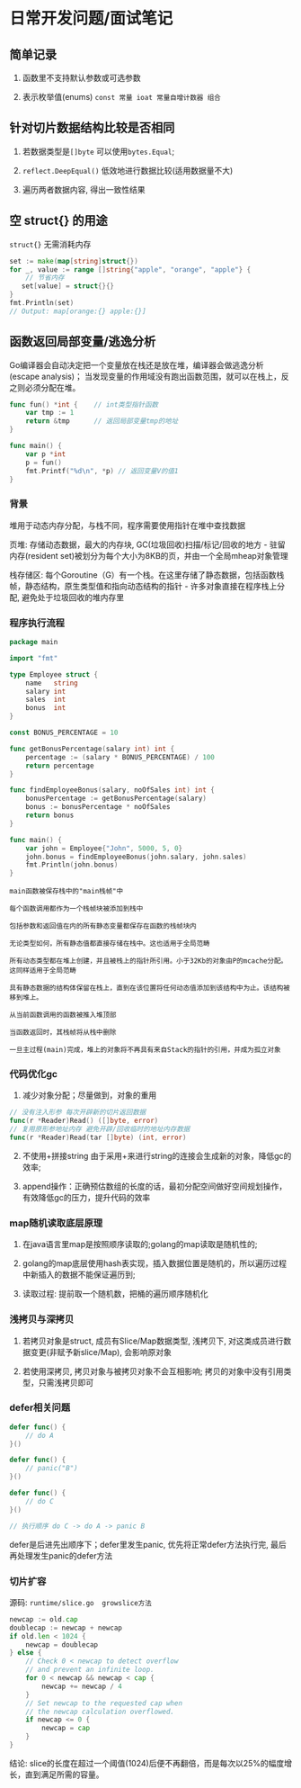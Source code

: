 # 日常开发问题/面试笔记

## 简单记录

1. 函数里不支持默认参数或可选参数

2. 表示枚举值(enums) `const 常量 ioat 常量自增计数器 组合`

## 针对切片数据结构比较是否相同

1. 若数据类型是`[]byte` 可以使用`bytes.Equal`;

2. `reflect.DeepEqual()` 低效地进行数据比较(适用数据量不大)

3. 遍历两者数据内容, 得出一致性结果

## 空 struct{} 的用途

`struct{}` 无需消耗内存

```go
set := make(map[string]struct{})
for _, value := range []string{"apple", "orange", "apple"} {
    // 节省内存
   set[value] = struct{}{}
}
fmt.Println(set)
// Output: map[orange:{} apple:{}]
```

## 函数返回局部变量/逃逸分析

Go编译器会自动决定把一个变量放在栈还是放在堆，编译器会做逃逸分析(escape analysis)；
当发现变量的作用域没有跑出函数范围，就可以在栈上，反之则必须分配在堆。

```go
func fun() *int {    // int类型指针函数
    var tmp := 1
    return &tmp      // 返回局部变量tmp的地址
}

func main() {
    var p *int
    p = fun()
    fmt.Printf("%d\n", *p) // 返回变量V的值1
}
```

### 背景

堆用于动态内存分配，与栈不同，程序需要使用指针在堆中查找数据

页堆: 存储动态数据，最大的内存块, GC(垃圾回收)扫描/标记/回收的地方
    - 驻留内存(resident set)被划分为每个大小为8KB的页，并由一个全局mheap对象管理

栈存储区: 每个Goroutine（G）有一个栈。在这里存储了静态数据，包括函数栈帧，静态结构，原生类型值和指向动态结构的指针
    - 许多对象直接在程序栈上分配, 避免处于垃圾回收的堆内存里

### 程序执行流程

```go
package main

import "fmt"

type Employee struct {
    name   string
    salary int
    sales  int
    bonus  int
}

const BONUS_PERCENTAGE = 10

func getBonusPercentage(salary int) int {
    percentage := (salary * BONUS_PERCENTAGE) / 100
    return percentage
}

func findEmployeeBonus(salary, noOfSales int) int {
    bonusPercentage := getBonusPercentage(salary)
    bonus := bonusPercentage * noOfSales
    return bonus
}

func main() {
    var john = Employee{"John", 5000, 5, 0}
    john.bonus = findEmployeeBonus(john.salary, john.sales)
    fmt.Println(john.bonus)
}
```

```
main函数被保存栈中的"main栈帧"中

每个函数调用都作为一个栈帧块被添加到栈中

包括参数和返回值在内的所有静态变量都保存在函数的栈帧块内

无论类型如何，所有静态值都直接存储在栈中。这也适用于全局范畴

所有动态类型都在堆上创建，并且被栈上的指针所引用。小于32Kb的对象由P的mcache分配。这同样适用于全局范畴

具有静态数据的结构体保留在栈上，直到在该位置将任何动态值添加到该结构中为止。该结构被移到堆上。

从当前函数调用的函数被推入堆顶部

当函数返回时，其栈帧将从栈中删除

一旦主过程(main)完成，堆上的对象将不再具有来自Stack的指针的引用，并成为孤立对象
```


### 代码优化gc

1. 减少对象分配；尽量做到，对象的重用

```go
// 没有注入形参 每次开辟新的切片返回数据
func(r *Reader)Read() ([]byte, error)
// 复用原形参地址内存 避免开辟/回收临时的地址内存数据
func(r *Reader)Read(tar []byte) (int, error)
```

2. 不使用+拼接string 由于采用+来进行string的连接会生成新的对象，降低gc的效率;

3. append操作：正确预估数组的长度的话，最初分配空间做好空间规划操作，有效降低gc的压力，提升代码的效率

### map随机读取底层原理

1. 在java语言里map是按照顺序读取的;golang的map读取是随机性的;

2. golang的map底层使用hash表实现，插入数据位置是随机的，所以遍历过程中新插入的数据不能保证遍历到;

3. 读取过程: 提前取一个随机数，把桶的遍历顺序随机化

### 浅拷贝与深拷贝

1. 若拷贝对象是struct, 成员有Slice/Map数据类型, 浅拷贝下, 对这类成员进行数据变更(非赋予新slice/Map), 会影响原对象

2. 若使用深拷贝, 拷贝对象与被拷贝对象不会互相影响; 拷贝的对象中没有引用类型，只需浅拷贝即可

### defer相关问题

```go
defer func() {
    // do A 
}()

defer func() {
    // panic("B") 
}()

defer func() {
    // do C 
}()

// 执行顺序 do C -> do A -> panic B

```

defer是后进先出顺序下；defer里发生panic, 优先将正常defer方法执行完, 最后再处理发生panic的defer方法

### 切片扩容

源码: `runtime/slice.go  growslice方法`

```go
newcap := old.cap
doublecap := newcap + newcap
if old.len < 1024 {
    newcap = doublecap
} else {
    // Check 0 < newcap to detect overflow
    // and prevent an infinite loop.
    for 0 < newcap && newcap < cap {
        newcap += newcap / 4
    }
    // Set newcap to the requested cap when
    // the newcap calculation overflowed.
    if newcap <= 0 {
        newcap = cap
    }
}
```

结论: slice的长度在超过一个阈值(1024)后便不再翻倍，而是每次以25%的幅度增长，直到满足所需的容量。
